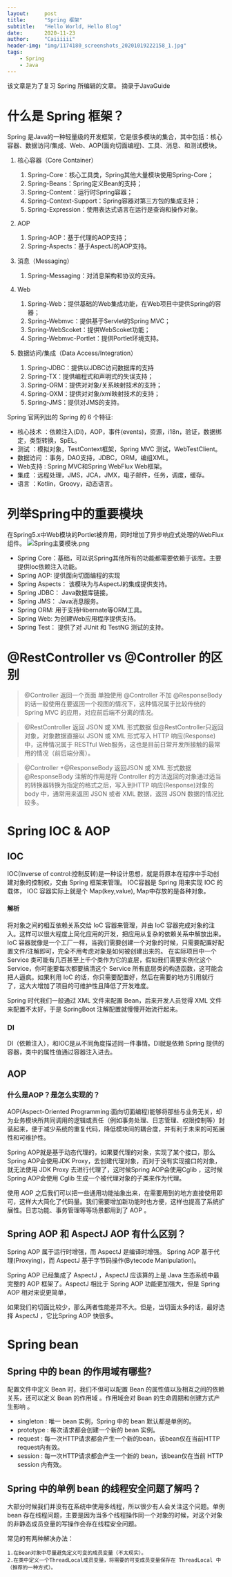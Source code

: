 ```yaml
---
layout:     post
title:      "Spring 框架"
subtitle:   "Hello World, Hello Blog"
date:       2020-11-23
author:     "Caiiiiii"
header-img: "img/1174180_screenshots_20201019222158_1.jpg"
tags:
    - Spring
    - Java  
---
```


该文章是为了复习 Spring 所编辑的文章。  摘录于JavaGuide



# 什么是 Spring 框架？
Spring 是Java的一种轻量级的开发框架，它是很多模块的集合，其中包括：核心容器、数据访问/集成、Web、AOP(面向切面编程)、工具、消息、和测试模块。   

1. 核心容器（Core Container）
    1. Spring-Core：核心工具类，Spring其他大量模块使用Spring-Core；
    2. Spring-Beans：Spring定义Bean的支持；
    3. Spring-Content：运行时Spring容器；
    4. Spring-Context-Support：Spring容器对第三方包的集成支持；
    5. Spring-Expression：使用表达式语言在运行是查询和操作对象。

2. AOP
    1. Spring-AOP：基于代理的AOP支持；
    2. Spring-Aspects：基于AspectJ的AOP支持。

3. 消息（Messaging）
    1. Spring-Messaging：对消息架构和协议的支持。

4. Web
    1. Spring-Web：提供基础的Web集成功能，在Web项目中提供Spring的容器；
    2. Spring-Webmvc：提供基于Servlet的Spring MVC；
    3. Spring-WebScoket：提供WebScoket功能；
    4. Spring-Webmvc-Portlet：提供Portlet环境支持。
 
5. 数据访问/集成（Data Access/Integration）
    1. Spring-JDBC：提供以JDBC访问数据库的支持
    2. Spring-TX：提供编程式和声明式的失误支持；
    3. Spring-ORM：提供对对象/关系映射技术的支持；
    4. Spring-OXM：提供对对象/xml映射技术的支持；
    5. Spring-JMS：提供对JMS的支持。


 Spring 官网列出的 Spring 的 6 个特征:
 - 核心技术 ：依赖注入(DI)，AOP，事件(events)，资源，i18n，验证，数据绑定，类型转换，SpEL。
 - 测试 ：模拟对象，TestContext框架，Spring MVC 测试，WebTestClient。
 - 数据访问 ：事务，DAO支持，JDBC，ORM，编组XML。
 - Web支持 : Spring MVC和Spring WebFlux Web框架。
 - 集成 ：远程处理，JMS，JCA，JMX，电子邮件，任务，调度，缓存。
 - 语言 ：Kotlin，Groovy，动态语言。


# 列举Spring中的重要模块
 在Spring5.x中Web模块的Portlet被弃用，同时增加了异步响应式处理的WebFlux组件。
![Spring主要模块.png](/img/Spring主要模块.png)

- Spring Core：基础，可以说Spring其他所有的功能都需要依赖于该库。主要提供Ioc依赖注入功能。
- Spring AOP: 提供面向切面编程的实现
- Spring Aspects： 该模块为与AspectJ的集成提供支持。
- Spring JDBC： Java数据库链接。
- Spring JMS： Java消息服务。
- Spring ORM: 用于支持Hibernate等ORM工具。
- Spring Web: 为创建Web应用程序提供支持。
- Spring Test： 提供了对 JUnit 和 TestNG 测试的支持。

# @RestController vs @Controller 的区别
> @Controller 返回一个页面
单独使用 @Controller 不加 @ResponseBody 的话一般使用在要返回一个视图的情况下，这种情况属于比较传统的 Spring MVC 的应用，对应前后端不分离的情况。

> @RestController 返回 JSON 或 XML 形式数据
但@RestController只返回对象，对象数据直接以 JSON 或 XML 形式写入 HTTP 响应(Response)中，这种情况属于 RESTful Web服务，这也是目前日常开发所接触的最常用的情况（前后端分离）。

> @Controller +@ResponseBody 返回JSON 或 XML 形式数据
@ResponseBody 注解的作用是将 Controller 的方法返回的对象通过适当的转换器转换为指定的格式之后，写入到HTTP 响应(Response)对象的 body 中，通常用来返回 JSON 或者 XML 数据，返回 JSON 数据的情况比较多。

# Spring IOC & AOP
## IOC
IOC(Inverse of control:控制反转)是一种设计思想，就是将原本在程序中手动创建对象的控制权，交由 Spring 框架来管理。
IOC容器是 Spring 用来实现 IOC 的载体， IOC 容器实际上就是个 Map(key,value),
Map中存放的是各种对象。

####  解析
将对象之间的相互依赖关系交给 IoC 容器来管理，并由 IoC 容器完成对象的注入。这样可以很大程度上简化应用的开发，把应用从复杂的依赖关系中解放出来。 IoC 容器就像是一个工厂一样，当我们需要创建一个对象的时候，只需要配置好配置文件/注解即可，完全不用考虑对象是如何被创建出来的。 在实际项目中一个 Service 类可能有几百甚至上千个类作为它的底层，假如我们需要实例化这个 Service，你可能要每次都要搞清这个 Service 所有底层类的构造函数，这可能会把人逼疯。如果利用 IoC 的话，你只需要配置好，然后在需要的地方引用就行了，这大大增加了项目的可维护性且降低了开发难度。

Spring 时代我们一般通过 XML 文件来配置 Bean，后来开发人员觉得 XML 文件来配置不太好，于是 SpringBoot 注解配置就慢慢开始流行起来。


### DI 
DI（依赖注入），和IOC是从不同角度描述同一件事情。DI就是依赖 Spring 提供的容器，类中的属性值通过容器注入进去。


## AOP
### 什么是AOP？是怎么实现的？
AOP(Aspect-Oriented Programming:面向切面编程)能够将那些与业务无关，却为业务模块所共同调用的逻辑或责任（例如事务处理、日志管理、权限控制等）封装起来，便于减少系统的重复代码，降低模块间的耦合度，并有利于未来的可拓展性和可维护性。

Spring AOP就是基于动态代理的，如果要代理的对象，实现了某个接口，那么Spring AOP会使用JDK Proxy，去创建代理对象，而对于没有实现接口的对象，就无法使用 JDK Proxy 去进行代理了，这时候Spring AOP会使用Cglib ，这时候Spring AOP会使用 Cglib 生成一个被代理对象的子类来作为代理。

使用 AOP 之后我们可以把一些通用功能抽象出来，在需要用到的地方直接使用即可，这样大大简化了代码量。我们需要增加新功能时也方便，这样也提高了系统扩展性。日志功能、事务管理等等场景都用到了 AOP 。

## Spring AOP 和 AspectJ AOP 有什么区别？
Spring AOP 属于运行时增强，而 AspectJ 是编译时增强。 Spring AOP 基于代理(Proxying)，而 AspectJ 基于字节码操作(Bytecode Manipulation)。

Spring AOP 已经集成了 AspectJ ，AspectJ 应该算的上是 Java 生态系统中最完整的 AOP 框架了。AspectJ 相比于 Spring AOP 功能更加强大，但是 Spring AOP 相对来说更简单，

如果我们的切面比较少，那么两者性能差异不大。但是，当切面太多的话，最好选择 AspectJ ，它比Spring AOP 快很多。
 

# Spring bean

## Spring 中的 bean 的作用域有哪些?
配置文件中定义 Bean 时，我们不但可以配置 Bean 的属性值以及相互之间的依赖关系，还可以定义 Bean 的作用域 。作用域会对 Bean 的生命周期和创建方式产生影响 。

 - singleton : 唯一 bean 实例，Spring 中的 bean 默认都是单例的。
 - prototype : 每次请求都会创建一个新的 bean 实例。
 - request : 每一次HTTP请求都会产生一个新的bean，该bean仅在当前HTTP request内有效。
 - session : 每一次HTTP请求都会产生一个新的 bean，该bean仅在当前 HTTP session 内有效。

## Spring 中的单例 bean 的线程安全问题了解吗？
大部分时候我们并没有在系统中使用多线程，所以很少有人会关注这个问题。单例 bean 存在线程问题，主要是因为当多个线程操作同一个对象的时候，对这个对象的非静态成员变量的写操作会存在线程安全问题。

常见的有两种解决办法：

    1.在Bean对象中尽量避免定义可变的成员变量（不太现实）。
    2.在类中定义一个ThreadLocal成员变量，将需要的可变成员变量保存在 ThreadLocal 中（推荐的一种方式）。
